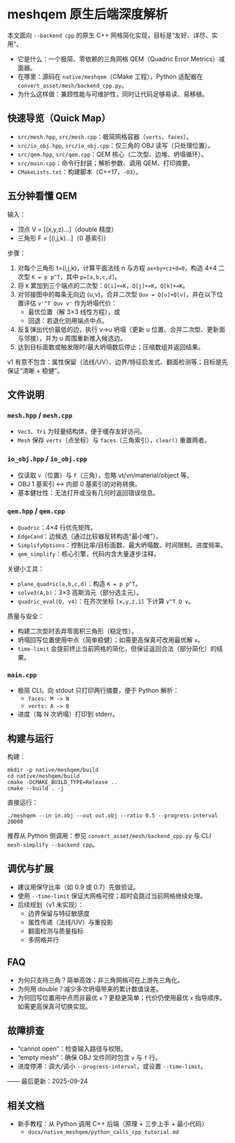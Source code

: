 # meshqem 原生后端深度解析

本文面向 `--backend cpp` 的原生 C++ 网格简化实现，目标是“友好、详尽、实用”。

- 它是什么：一个极简、零依赖的三角网格 QEM（Quadric Error Metrics）减面器。
- 在哪里：源码在 `native/meshqem`（CMake 工程），Python 适配器在 `convert_asset/mesh/backend_cpp.py`。
- 为什么这样做：兼顾性能与可维护性，同时让代码足够易读、易移植。

## 快速导览（Quick Map）

- `src/mesh.hpp`, `src/mesh.cpp`：极简网格容器（`verts`、`faces`）。
- `src/io_obj.hpp`, `src/io_obj.cpp`：仅三角的 OBJ 读写（只处理位置）。
- `src/qem.hpp`, `src/qem.cpp`：QEM 核心（二次型、边堆、坍塌循环）。
- `src/main.cpp`：命令行封装；解析参数、调用 QEM、打印摘要。
- `CMakeLists.txt`：构建脚本（C++17，`-O3`）。

## 五分钟看懂 QEM

输入：
- 顶点 V = [(x,y,z)...]（double 精度）
- 三角形 F = [(i,j,k)...]（0 基索引）

步骤：
1) 对每个三角形 t=(i,j,k)，计算平面法线 n 与方程 `ax+by+cz+d=0`，构造 4×4 二次型 `K = p p^T`，其中 `p=[a,b,c,d]`。
2) 将 `K` 累加到三个端点的二次型：`Q[i]+=K`，`Q[j]+=K`，`Q[k]+=K`。
3) 对邻接图中的每条无向边 (u,v)，合并二次型 `Quv = Q[u]+Q[v]`，并在以下位置评估 `v'^T Quv v'` 作为坍塌代价：
   - 最优位置（解 3×3 线性方程），或
   - 回退：若退化则用端点中点。
4) 反复弹出代价最低的边，执行 v→u 坍塌（更新 u 位置、合并二次型、更新面与邻接），并为 u 周围重新推入候选边。
5) 达到目标面数或触发限时/最大坍塌数后停止；压缩数组并返回结果。

v1 有意不包含：属性保留（法线/UV）、边界/特征启发式、翻面检测等；目标是先保证“清晰 + 稳健”。

## 文件说明

### `mesh.hpp` / `mesh.cpp`
- `Vec3`、`Tri` 为轻量结构体，便于缓存友好访问。
- `Mesh` 保存 `verts`（点坐标）与 `faces`（三角索引），`clear()` 重置两者。

### `io_obj.hpp` / `io_obj.cpp`
- 仅读取 `v`（位置）与 `f`（三角），忽略 vt/vn/material/object 等。
- OBJ 1 基索引 ↔ 内部 0 基索引的对称转换。
- 基本健壮性：无法打开或没有几何时返回错误信息。

### `qem.hpp` / `qem.cpp`
- `Quadric`：4×4 行优先矩阵。
- `EdgeCand`：边候选（通过比较器反转构造“最小堆”）。
- `SimplifyOptions`：控制比率/目标面数、最大坍塌数、时间限制、进度频率。
- `qem_simplify`：核心引擎，代码内含大量逐步注释。

关键小工具：
- `plane_quadric(a,b,c,d)`：构造 `K = p p^T`。
- `solve3(A,b)`：3×3 高斯消元（部分选主元）。
- `quadric_eval(Q, v4)`：在齐次坐标 `[x,y,z,1]` 下计算 `v^T Q v`。

质量与安全：
- 构建二次型时丢弃零面积三角形（稳定性）。
- 坍塌回写位置使用中点（简单稳健）；如需更高保真可改用最优解 `x`。
- `time-limit` 会提前终止当前网格的简化，但保证返回合法（部分简化）的结果。

### `main.cpp`
- 极简 CLI。向 stdout 只打印两行摘要，便于 Python 解析：
  - `faces: M -> N`
  - `verts: A -> B`
- 进度（每 N 次坍塌）打印到 stderr。

## 构建与运行

构建：
```
mkdir -p native/meshqem/build
cd native/meshqem/build
cmake -DCMAKE_BUILD_TYPE=Release ..
cmake --build . -j
```
直接运行：
```
./meshqem --in in.obj --out out.obj --ratio 0.5 --progress-interval 20000
```
推荐从 Python 侧调用：参见 `convert_asset/mesh/backend_cpp.py` 与 CLI `mesh-simplify --backend cpp`。

## 调优与扩展

- 建议用保守比率（如 0.9 或 0.7）先做验证。
- 使用 `--time-limit` 保证大网格可控；超时会跳过当前网格继续处理。
- 后续规划（v1 未实现）：
  - 边界保留与特征敏感度
  - 属性传递（法线/UV）与重投影
  - 翻面检测与质量指标
  - 多网格并行

## FAQ

- 为何只支持三角？简单高效；非三角网格可在上游先三角化。
- 为何用 double？减少多次坍塌带来的累计数值误差。
- 为何回写位置用中点而非最优 `x`？更稳更简单；代价仍使用最优 `x` 指导顺序。如需更高保真可切换实现。

## 故障排查

- “cannot open”：检查输入路径与权限。
- “empty mesh”：确保 OBJ 文件同时包含 `v` 与 `f` 行。
- 进度停滞：调大/调小 `--progress-interval`，或设置 `--time-limit`。

——
最后更新：2025-09-24

## 相关文档

- 新手教程：从 Python 调用 C++ 后端（原理 + 三步上手 + 最小代码）
  - `docs/native_meshqem/python_calls_cpp_tutorial.md`
